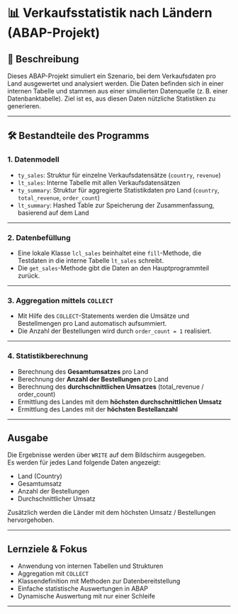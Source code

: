 # 📊 Verkaufsstatistik nach Ländern (ABAP-Projekt)

## 🧾 Beschreibung

Dieses ABAP-Projekt simuliert ein Szenario, bei dem Verkaufsdaten pro Land ausgewertet und analysiert werden. Die Daten befinden sich in einer internen Tabelle und stammen aus einer simulierten Datenquelle (z. B. einer Datenbanktabelle). Ziel ist es, aus diesen Daten nützliche Statistiken zu generieren.

---

## 🛠️ Bestandteile des Programms

### 1. Datenmodell
- `ty_sales`: Struktur für einzelne Verkaufsdatensätze (`country`, `revenue`)
- `lt_sales`: Interne Tabelle mit allen Verkaufsdatensätzen
- `ty_summary`: Struktur für aggregierte Statistikdaten pro Land (`country`, `total_revenue`, `order_count`)
- `lt_summary`: Hashed Table zur Speicherung der Zusammenfassung, basierend auf dem Land

---

### 2. Datenbefüllung
- Eine lokale Klasse `lcl_sales` beinhaltet eine `fill`-Methode, die Testdaten in die interne Tabelle `lt_sales` schreibt.
- Die `get_sales`-Methode gibt die Daten an den Hauptprogrammteil zurück.

---

### 3. Aggregation mittels `COLLECT`
- Mit Hilfe des `COLLECT`-Statements werden die Umsätze und Bestellmengen pro Land automatisch aufsummiert.
- Die Anzahl der Bestellungen wird durch `order_count = 1` realisiert.

---

### 4. Statistikberechnung
- Berechnung des **Gesamtumsatzes** pro Land
- Berechnung der **Anzahl der Bestellungen** pro Land
- Berechnung des **durchschnittlichen Umsatzes** (total_revenue / order_count)
- Ermittlung des Landes mit dem **höchsten durchschnittlichen Umsatz**
- Ermittlung des Landes mit der **höchsten Bestellanzahl**

---

## Ausgabe

Die Ergebnisse werden über `WRITE` auf dem Bildschirm ausgegeben.  
Es werden für jedes Land folgende Daten angezeigt:

- Land (Country)
- Gesamtumsatz
- Anzahl der Bestellungen
- Durchschnittlicher Umsatz

Zusätzlich werden die Länder mit dem höchsten Umsatz / Bestellungen hervorgehoben.

---

##  Lernziele & Fokus

- Anwendung von internen Tabellen und Strukturen
- Aggregation mit `COLLECT`
- Klassendefinition mit Methoden zur Datenbereitstellung
- Einfache statistische Auswertungen in ABAP
- Dynamische Auswertung mit nur einer Schleife

---

